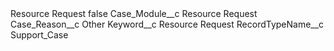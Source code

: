 <?xml version="1.0" encoding="UTF-8"?>
<CustomMetadata xmlns="http://soap.sforce.com/2006/04/metadata" xmlns:xsi="http://www.w3.org/2001/XMLSchema-instance" xmlns:xsd="http://www.w3.org/2001/XMLSchema">
    <label>Resource Request</label>
    <protected>false</protected>
    <values>
        <field>Case_Module__c</field>
        <value xsi:type="xsd:string">Resource Request</value>
    </values>
    <values>
        <field>Case_Reason__c</field>
        <value xsi:type="xsd:string">Other</value>
    </values>
    <values>
        <field>Keyword__c</field>
        <value xsi:type="xsd:string">Resource Request</value>
    </values>
    <values>
        <field>RecordTypeName__c</field>
        <value xsi:type="xsd:string">Support_Case</value>
    </values>
</CustomMetadata>
